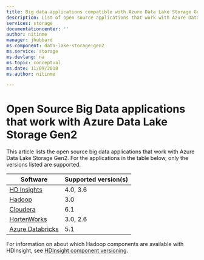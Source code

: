 ```yaml
---
title: Big data applications compatible with Azure Data Lake Storage Gen2 | Microsoft Docs
description: List of open source applications that work with Azure Data Lake Storage Gen2 (previously known as Azure Data Lake Store)
services: storage
documentationcenter: ''
author: nitinme
manager: jhubbard
ms.component: data-lake-storage-gen2
ms.service: storage
ms.devlang: na
ms.topic: conceptual
ms.date: 11/09/2018
ms.author: nitinme

---
```

# Open Source Big Data applications that work with Azure Data Lake Storage Gen2

This article lists the open source big data applications that work with Azure Data Lake Storage Gen2. For the applications in the table below, only the versions listed are supported.

| Software |  Supported version(s) |
| --- | --- |
| [HD Insights](https://azure.microsoft.com/services/hdinsight/) | 4.0, 3.6 |
| [Hadoop](https://hadoop.apache.org/) | 3.0 |
| [Cloudera](https://www.cloudera.com/) | 6.1 |
| [HortenWorks](https://hortonworks.com/) | 3.0, 2.6 |
| [Azure Databricks](https://azure.microsoft.com/services/databricks/) | 5.1 |

For information on about which Hadoop components are available with HDInsight, see [HDInsight component versioning](../../hdinsight/hdinsight-component-versioning.md).